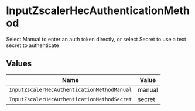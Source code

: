 # InputZscalerHecAuthenticationMethod

Select Manual to enter an auth token directly, or select Secret to use a text secret to authenticate


## Values

| Name                                        | Value                                       |
| ------------------------------------------- | ------------------------------------------- |
| `InputZscalerHecAuthenticationMethodManual` | manual                                      |
| `InputZscalerHecAuthenticationMethodSecret` | secret                                      |